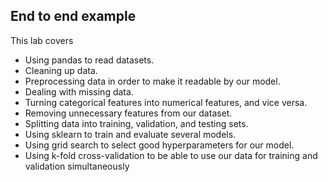 ## End to end example

This lab covers

- Using pandas to read datasets.
- Cleaning up data.
- Preprocessing data in order to make it readable by our model.
- Dealing with missing data.
- Turning categorical features into numerical features, and vice versa.
- Removing unnecessary features from our dataset.
- Splitting data into training, validation, and testing sets.
- Using sklearn to train and evaluate several models.
- Using grid search to select good hyperparameters for our model.
- Using k-fold cross-validation to be able to use our data for training and validation simultaneously
